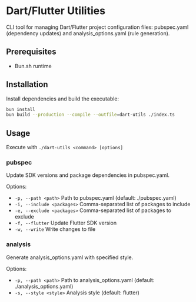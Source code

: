 
# Dart/Flutter Utilities

CLI tool for managing Dart/Flutter project configuration files: pubspec.yaml (dependency updates) and analysis_options.yaml (rule generation).

## Prerequisites

- Bun.sh runtime

## Installation

Install dependencies and build the executable:

```sh
bun install
bun build --production --compile --outfile=dart-utils ./index.ts
```

## Usage

Execute with `./dart-utils <command> [options]`

### pubspec

Update SDK versions and package dependencies in pubspec.yaml.

Options:
- `-p, --path <path>` Path to pubspec.yaml (default: ./pubspec.yaml)
- `-i, --include <packages>` Comma-separated list of packages to include
- `-e, --exclude <packages>` Comma-separated list of packages to exclude
- `-f, --flutter` Update Flutter SDK version
- `-w, --write` Write changes to file

### analysis

Generate analysis_options.yaml with specified style.

Options:
- `-p, --path <path>` Path to analysis_options.yaml (default: ./analysis_options.yaml)
- `-s, --style <style>` Analysis style (default: flutter)